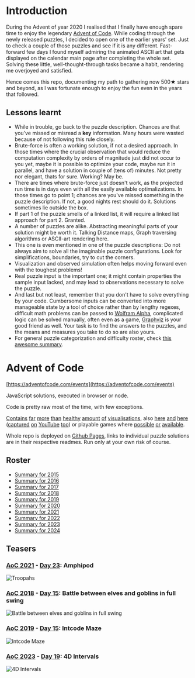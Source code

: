 # Introduction

During the Advent of year 2020 I realised that I finally have enough spare time to enjoy the legendary [Advent of Code](https://adventofcode.com/). While coding through the newly released puzzles, I decided to open one of the earlier years' set. Just to check a couple of those puzzles and see if it is any different. Fast-forward few days I found myself admiring the animated ASCII art that gets displayed on the calendar main page after completing the whole set. Solving these little, well-thought-through tasks became a habit, rendering me overjoyed and satisfied.

Hence comes this repo, documenting my path to gathering now 500★ stars and beyond, as I was fortunate enough to enjoy the fun even in the years that followed.

## Lessons learnt

- While in trouble, go back to the puzzle description. Chances are that you've missed or misread a **key** information. Many hours were wasted because of not following this rule closely.
- Brute-force is often a working solution, if not a desired approach. In those times where the crucial observation that would reduce the computation complexity by orders of magnitude just did not occur to you yet, maybe it is possible to optimize your code, maybe run it in parallel, and have a solution in couple of (tens of) minutes. Not pretty nor elegant, thats for sure. Working? May be.
- There are times where brute-force just doesn't work, as the projected run time is in days even with all the easily available optimalizations. In those times go to point 1; chances are you've missed something in the puzzle description. If not, a good nights rest should do it. Solutions sometimes lie outside the box.
- If part 1 of the puzzle smells of a linked list, it will require a linked list approach for part 2. Granted.
- A number of puzzles are alike. Abstracting meaningful parts of your solution might be worth it. Talking Distance maps, Graph traversing algorithms or ASCII-art rendering here.
- This one is even mentioned in one of the puzzle descriptions: Do not always aim to solve all the imaginable puzzle configurations. Look for simplifications, boundaries, try to cut the corners.
- Visualization and observed simulation often helps moving forward even with the toughest problems!
- Real puzzle input is the important one; it might contain properties the sample input lacked, and may lead to observations necessary to solve the puzzle.
- And last but not least, remember that you don't have to solve everything by your code. Cumbersome inputs can be converted into more manageable state by a tool of choice rather than by lengthy regexes, difficult math problems can be passed to [Wolfram Alpha](https://www.wolframalpha.com/), complicated logic can be solved manually, often even as a game, [Graphviz](https://dreampuf.github.io/GraphvizOnline) is your good friend as well. Your task is to find the answers to the puzzles, and the means and measures you take to do so are also yours.
- For general puzzle categorization and difficulty roster, check [this awesome summary](https://www.reddit.com/r/adventofcode/comments/z0vmy0/350_stars_a_categorization_and_megaguide/).

# Advent of Code

[https://adventofcode.com/events](https://adventofcode.com/events)

JavaScript solutions, executed in browser or node.

Code is pretty raw most of the time, with few exceptions.

[Contains](https://surgi1.github.io/adventofcode/2020/day20/index.html) [far](https://surgi1.github.io/adventofcode/2022/day23/index.html) [more](https://surgi1.github.io/adventofcode/2018/day15/index.html) [than](https://surgi1.github.io/adventofcode/2019/day15/index.html) [healthy](https://surgi1.github.io/adventofcode/2018/day13/index.html) [amount](https://surgi1.github.io/adventofcode/2019/day13/index.html) [of](https://surgi1.github.io/adventofcode/2018/day17/index.html) [visualisations](https://surgi1.github.io/adventofcode/2022/day14/index.anim.html), also [here](https://surgi1.github.io/adventofcode/2023/day19/index.html) [and](https://surgi1.github.io/adventofcode/2023/day24/index.anim.html) [here](https://surgi1.github.io/adventofcode/2023/day22/index.anim.html) ([captured](https://www.youtube.com/watch?v=EbqQjZ1Yy5M) [on](https://www.youtube.com/watch?v=rqz1g5tkiZw) [YouTube](https://www.youtube.com/watch?v=qzYAOrm-Qsw) [too](https://www.youtube.com/watch?v=nmIWk9k_eaU)) or playable games where [possible](https://surgi1.github.io/adventofcode/2019/day25/index.html) [or](https://surgi1.github.io/adventofcode/2021/day23/index.game.html) [available](https://surgi1.github.io/adventofcode/2022/day24/index.game.html).

Whole repo is deployed on [Github Pages](https://surgi1.github.io/adventofcode/), links to individual puzzle solutions are in their respective readmes. Run only at your own risk of course.

## Roster
- [Summary for 2015](https://surgi1.github.io/adventofcode/2015)
- [Summary for 2016](https://surgi1.github.io/adventofcode/2016)
- [Summary for 2017](https://surgi1.github.io/adventofcode/2017)
- [Summary for 2018](https://surgi1.github.io/adventofcode/2018)
- [Summary for 2019](https://surgi1.github.io/adventofcode/2019)
- [Summary for 2020](https://surgi1.github.io/adventofcode/2020)
- [Summary for 2021](https://surgi1.github.io/adventofcode/2021)
- [Summary for 2022](https://surgi1.github.io/adventofcode/2022)
- [Summary for 2023](https://surgi1.github.io/adventofcode/2023)
- [Summary for 2024](https://surgi1.github.io/adventofcode/2024)

## Teasers

### [AoC 2021](https://surgi1.github.io/adventofcode/2021) - [Day 23](https://surgi1.github.io/adventofcode/2021/day23): Amphipod

![Troopahs](https://surgi1.github.io/adventofcode/screenshots/2021_23.png)

### [AoC 2018](https://surgi1.github.io/adventofcode/2018) - [Day 15](https://surgi1.github.io/adventofcode/2018/day15): Battle between elves and goblins in full swing

![Battle between elves and goblins in full swing](https://surgi1.github.io/adventofcode/screenshots/2018_15.png)

### [AoC 2019](https://surgi1.github.io/adventofcode/2019) - [Day 15](https://surgi1.github.io/adventofcode/2019/day15): Intcode Maze

![Intcode Maze](https://surgi1.github.io/adventofcode/screenshots/2019_15.png)

### [AoC 2023](https://surgi1.github.io/adventofcode/2023) - [Day 19](https://surgi1.github.io/adventofcode/2023/day19): 4D Intervals

![4D Intervals](https://surgi1.github.io/adventofcode/screenshots/2023_19.png)
